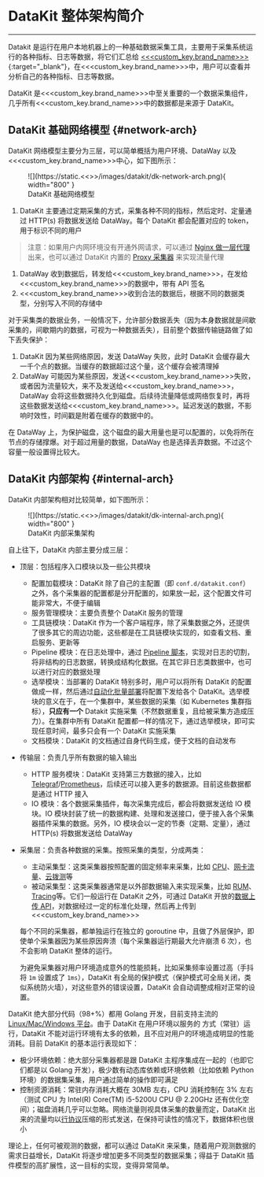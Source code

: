 # DataKit 整体架构简介
---

Datakit 是运行在用户本地机器上的一种基础数据采集工具，主要用于采集系统运行的各种指标、日志等数据，将它们汇总给 [<<<custom_key.brand_name>>>](https://<<<custom_key.brand_main_domain>>>){:target="_blank"}，在<<<custom_key.brand_name>>>中，用户可以查看并分析自己的各种指标、日志等数据。

DataKit 是<<<custom_key.brand_name>>>中至关重要的一个数据采集组件，几乎所有<<<custom_key.brand_name>>>中的数据都是来源于 DataKit。

## DataKit 基础网络模型 {#network-arch}

DataKit 网络模型主要分为三层，可以简单概括为用户环境、DataWay 以及<<<custom_key.brand_name>>>中心，如下图所示：

<figure markdown>
  ![](https://static.<<<custom_key.brand_main_domain>>>/images/datakit/dk-network-arch.png){ width="800" }
  <figcaption> DataKit 基础网络模型 </figcaption>
</figure>

1. DataKit 主要通过定期采集的方式，采集各种不同的指标，然后定时、定量通过 HTTP(s) 将数据发送给 DataWay。每个 DataKit 都会配置对应的 token，用于标识不同的用户

> 注意：如果用户内网环境没有开通外网请求，可以通过 [Nginx 做一层代理](../integrations/proxy.md#nginx-proxy)出来，也可以通过 DataKit 内置的 [Proxy 采集器](../integrations/proxy.md) 来实现流量代理

1. DataWay 收到数据后，转发给<<<custom_key.brand_name>>>，在发给<<<custom_key.brand_name>>>的数据中，带有 API 签名
1. <<<custom_key.brand_name>>>收到合法的数据后，根据不同的数据类型，分别写入不同的存储中

对于采集类的数据业务，一般情况下，允许部分数据丢失（因为本身数据就是间歇采集的，间歇期内的数据，可视为一种数据丢失），目前整个数据传输链路做了如下丢失保护：

1. DataKit 因为某些网络原因，发送 DataWay 失败，此时 DataKit 会缓存最大一千个点的数据。当缓存的数据超过这个量，这个缓存会被清理掉
1. DataWay 可能因为某些原因，发送<<<custom_key.brand_name>>>失败，或者因为流量较大，来不及发送给<<<custom_key.brand_name>>>，DataWay 会将这些数据持久化到磁盘。后续待流量降低或网络恢复时，再将这些数据发送给<<<custom_key.brand_name>>>。延迟发送的数据，不影响时效性，时间戳是附着在缓存的数据中的。

在 DataWay 上，为保护磁盘，这个磁盘的最大用量也是可以配置的，以免将所在节点的存储撑爆。对于超过用量的数据，DataWay 也是选择丢弃数据。不过这个容量一般设置得比较大。

## DataKit 内部架构 {#internal-arch}

DataKit 内部架构相对比较简单，如下图所示：

<figure markdown>
  ![](https://static.<<<custom_key.brand_main_domain>>>/images/datakit/dk-internal-arch.png){ width="800" }
  <figcaption> DataKit 内部采集架构 </figcaption>
</figure>

自上往下，DataKit 内部主要分成三层：

- 顶层：包括程序入口模块以及一些公共模块
    - 配置加载模块：DataKit 除了自己的主配置（即 `conf.d/datakit.conf`）之外，各个采集器的配置都是分开配置的，如果放一起，这个配置文件可能非常大，不便于编辑
    - 服务管理模块：主要负责整个 DataKit 服务的管理
    - 工具链模块：DataKit 作为一个客户端程序，除了采集数据之外，还提供了很多其它的周边功能，这些都是在工具链模块实现的，如查看文档、重启服务、更新等
    - Pipeline 模块：在日志处理中，通过 [Pipeline 脚本](../pipeline/use-pipeline/index.md)，实现对日志的切割，将非结构的日志数据，转换成结构化数据。在其它非日志类数据中，也可以进行对应的数据处理
    - 选举模块：当部署的 DataKit 特别多时，用户可以将所有 DataKit 的配置做成一样，然后通过[自动化批量部署](datakit-batch-deploy.md)将配置下发给各个 DataKit。选举模块的意义在于，在一个集群中，某些数据的采集（如 Kubernetes 集群指标），**只应有一个** Datakit 实施采集（不然数据重复，且给被采集方造成压力）。在集群中所有 DataKit 配置都一样的情况下，通过选举模块，即可实现任意时间，最多只会有一个 DataKit 实施采集
    - 文档模块：DataKit 的文档通过自身代码生成，便于文档的自动发布

- 传输层：负责几乎所有数据的输入输出

    - HTTP 服务模块：DataKit 支持第三方数据的接入，比如 [Telegraf](../integrations/telegraf.md)/[Prometheus](../integrations/prom.md)，后续还可以接入更多的数据源。目前这些数据都是通过 HTTP 接入
    - IO 模块：各个数据采集插件，每次采集完成后，都会将数据发送给 IO 模块。IO 模块封装了统一的数据构建、处理和发送接口，便于接入各个采集器插件采集的数据。另外，IO 模块会以一定的节奏（定期、定量），通过 HTTP(s) 将数据发送给 DataWay

- 采集层：负责各种数据的采集。按照采集的类型，分成两类：

    - 主动采集型：这类采集器按照配置的固定频率来采集，比如 [CPU](../integrations/cpu.md)、[网卡流量](../integrations/net.md)、[云拨测](../integrations/dialtesting.md)等
    - 被动采集型：这类采集器通常是以外部数据输入来实现采集，比如 [RUM](../integrations/rum.md)、[Tracing](../integrations/ddtrace.md)等。它们一般运行在 DataKit 之外，可通过 DataKit 开放的[数据上传 API](apis.md)，对数据经过一定的标准化处理，然后再上传到<<<custom_key.brand_name>>>

    每个不同的采集器，都单独运行在独立的 goroutine 中，且做了外层保护，即使单个采集器因为某些原因奔溃（每个采集器运行期最大允许崩溃 6 次），也不会影响 DataKit 整体的运行。

    为避免采集器对用户环境造成意外的性能损耗，比如采集频率设置过高（手抖将 `1m` 设置成了 `1ms`），DataKit 有全局的保护模式（保护模式可全局关闭，类似系统防火墙），对这些意外的错误设置，DataKit 会自动调整成相对正常的设置。

DataKit 绝大部分代码（98+%）都用 Golang 开发，目前支持主流的 [Linux/Mac/Windows 平台](datakit-service-how-to.md#install-dir)。由于 DataKit 在用户环境以服务的 方式（常驻）运行，DataKit 不能对运行环境有太多的依赖，且不应对用户的环境造成明显的性能消耗。目前 DataKit 的基本运行表现如下：

- 极少环境依赖：绝大部分采集器都是跟 DataKit 主程序集成在一起的（也即它们都是以 Golang 开发），极少数有动态库依赖或环境依赖（比如依赖 Python 环境）的数据集采集，用户通过简单的操作即可满足
- 控制资源消耗：常驻内存消耗大概在 30MB 左右，CPU 消耗控制在 3% 左右（测试 CPU 为 Intel(R) Core(TM) i5-5200U CPU @ 2.20GHz 还有优化空间）；磁盘消耗几乎可以忽略。网络流量则视具体采集的数量而定，DataKit 出来的流量均以[行协议](apis.md)压缩的形式发送，在保持可读性的情况下，数据体积也很小

理论上，任何可被观测的数据，都可以通过 DataKit 来采集，随着用户观测数据的需求日益增长，DataKit 将逐步增加更多不同类型的数据采集；得益于 DataKit 插件模型的高扩展性，这一目标的实现，变得异常简单。
